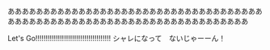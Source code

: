 ああああああああああああああああああああああああああああああああああああああああああああああああああああああああああああああああああああああ








Let's Go!!!!!!!!!!!!!!!!!!!!!!!!!!!!!!!!!!!!!
シャレになって　ないじゃーーん！